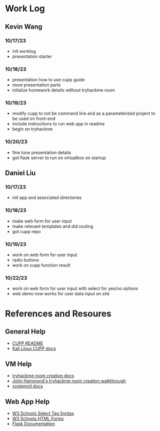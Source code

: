 # Work Log

## Kevin Wang

### 10/17/23
* init worklog
* presentation starter

### 10/18/23
* presentation how to use cupp guide
* more presentation parts
* initalize homework details without tryhackme room

### 10/19/23
* modify cupp to not be command line and as a parameterized project to be used on front-end
* include instructions to run web app in readme
* begin on tryhackme

### 10/20/23
* fine tune presentation details
* got flask server to run on virtualbox on startup

## Daniel Liu

### 10/17/23

* init app and associated directories

### 10/18/23

* make web form for user input
* make relevant templates and did routing
* got cupp repo

### 10/19/23

* work on web form for user input
* radio buttons
* work on cupp function result

### 10/22/23

* work on web form for user input with select for yes/no options
* web demo now works for user data input on site

# References and Resoures

## General Help
* [CUPP README](https://github.com/Mebus/cupp/blob/master/README.md)
* [Kali Linux CUPP docs](https://en.kali.tools/?p=1305)

## VM Help
* [tryhackme room creation docs](https://help.tryhackme.com/en/articles/6633511-creating-your-first-room)
* [John Hammond's tryhackme room creation walkthrough](https://www.youtube.com/watch?v=XyEmZUpNVcI&t=10471s)
* [systemctl docs](https://www.freedesktop.org/software/systemd/man/systemctl.html)

## Web App Help
* [W3 Schools Select Tag Syntax](https://www.w3schools.com/tags/tag_select.asp)
* [W3 Schools HTML Forms](https://www.w3schools.com/html/html_forms.asp)
* [Flask Documentation](https://flask.palletsprojects.com/en/2.3.x/)

